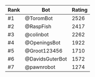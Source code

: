 Rank|Bot|Rating
---|---|---
#1|@ToromBot|2526
#2|@RaspFish|2417
#3|@colinbot|2262
#4|@OpeningsBot|1922
#5|@Groot123456|1710
#6|@DavidsGuterBot|1572
#7|@pawnrobot|1274
